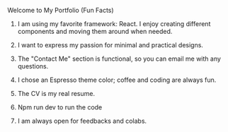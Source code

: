 
Welcome to My Portfolio (Fun Facts)

1. I am using my favorite framework: React. I enjoy creating different components and moving them around when needed.

2. I want to express my passion for minimal and practical designs.

3. The "Contact Me" section is functional, so you can email me with any questions.

4. I chose an Espresso theme color; coffee and coding are always fun.

5. The CV is my real resume.

6. Npm run dev to run the code 

7. I am always open for feedbacks and colabs.

